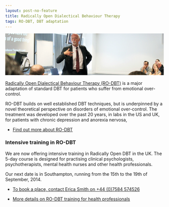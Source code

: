 ```yaml
---
layout: post-no-feature
title: Radically Open Dialectical Behaviour Therapy
tags: RO-DBT, DBT adaptation
---
```



![](/images/presentation.png)

[Radically Open Dialectical Behaviour Therapy (RO-DBT)](/about/) is a major adaptation of standard DBT for patients who suffer from emotional over-control.

RO-DBT builds on well established DBT techniques, but is underpinned by a novel theoretical perspective on disorders of emotional over-control. The treatment was developed over the past 20 years, in labs in the US and UK, for patients with chronic depression and anorexia nervosa,

- [Find out more about RO-DBT](/about/)


### Intensive training in RO-DBT

We are now offering intensive training in Radically Open DBT in the UK. The 5-day course is designed for practising clinical psychologists, psychotherapists, mental health nurses and other health professionals.

Our next date is in Southampton, running from the 15th to the 19th of September, 2014.


- [To book a place, contact Erica Smith on +44 (0)7584 574526](/contact/)

- [More details on RO-DBT training for health professionals](/professionals/)

